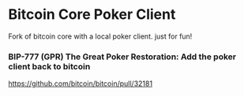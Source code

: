 Bitcoin Core Poker Client
=====================================

Fork of bitcoin core with a local poker client. just for fun! 

### BIP-777 (GPR) The Great Poker Restoration: Add the poker client back to bitcoin 

https://github.com/bitcoin/bitcoin/pull/32181